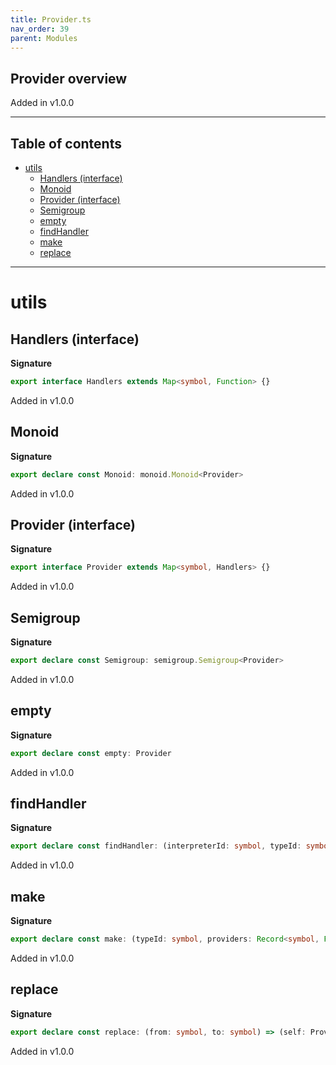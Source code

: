 ```yaml
---
title: Provider.ts
nav_order: 39
parent: Modules
---
```


## Provider overview

Added in v1.0.0

---

<h2 class="text-delta">Table of contents</h2>

- [utils](#utils)
  - [Handlers (interface)](#handlers-interface)
  - [Monoid](#monoid)
  - [Provider (interface)](#provider-interface)
  - [Semigroup](#semigroup)
  - [empty](#empty)
  - [findHandler](#findhandler)
  - [make](#make)
  - [replace](#replace)

---

# utils

## Handlers (interface)

**Signature**

```ts
export interface Handlers extends Map<symbol, Function> {}
```

Added in v1.0.0

## Monoid

**Signature**

```ts
export declare const Monoid: monoid.Monoid<Provider>
```

Added in v1.0.0

## Provider (interface)

**Signature**

```ts
export interface Provider extends Map<symbol, Handlers> {}
```

Added in v1.0.0

## Semigroup

**Signature**

```ts
export declare const Semigroup: semigroup.Semigroup<Provider>
```

Added in v1.0.0

## empty

**Signature**

```ts
export declare const empty: Provider
```

Added in v1.0.0

## findHandler

**Signature**

```ts
export declare const findHandler: (interpreterId: symbol, typeId: symbol) => (provider: Provider) => Option<Function>
```

Added in v1.0.0

## make

**Signature**

```ts
export declare const make: (typeId: symbol, providers: Record<symbol, Function>) => Provider
```

Added in v1.0.0

## replace

**Signature**

```ts
export declare const replace: (from: symbol, to: symbol) => (self: Provider) => Provider
```

Added in v1.0.0
